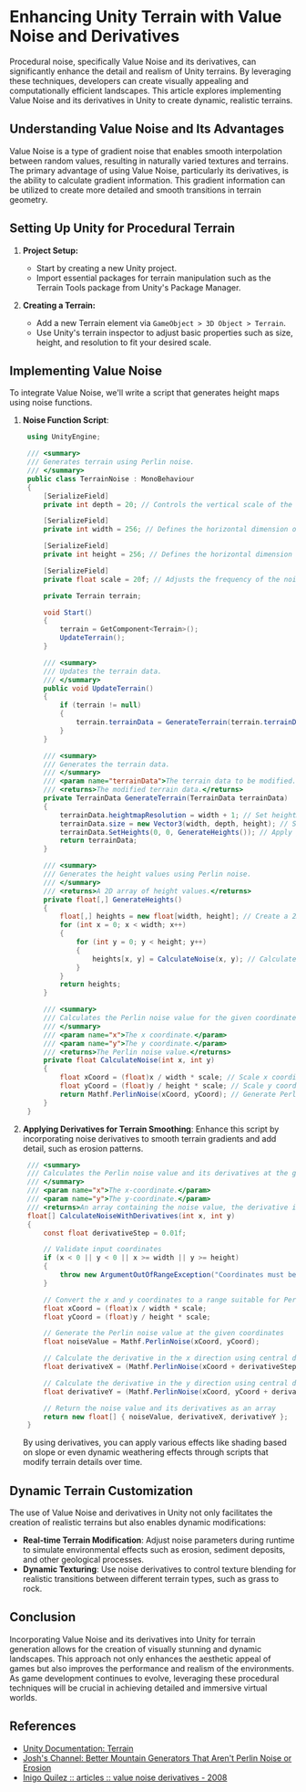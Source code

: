 # Enhancing Unity Terrain with Value Noise and Derivatives

Procedural noise, specifically Value Noise and its derivatives, can significantly enhance the detail and realism of Unity terrains. By leveraging these techniques, developers can create visually appealing and computationally efficient landscapes. This article explores implementing Value Noise and its derivatives in Unity to create dynamic, realistic terrains.

## Understanding Value Noise and Its Advantages

Value Noise is a type of gradient noise that enables smooth interpolation between random values, resulting in naturally varied textures and terrains. The primary advantage of using Value Noise, particularly its derivatives, is the ability to calculate gradient information. This gradient information can be utilized to create more detailed and smooth transitions in terrain geometry.

## Setting Up Unity for Procedural Terrain

1. **Project Setup:**

   - Start by creating a new Unity project.
   - Import essential packages for terrain manipulation such as the Terrain Tools package from Unity's Package Manager.

2. **Creating a Terrain:**

   - Add a new Terrain element via `GameObject > 3D Object > Terrain`.
   - Use Unity's terrain inspector to adjust basic properties such as size, height, and resolution to fit your desired scale.

## Implementing Value Noise

To integrate Value Noise, we'll write a script that generates height maps using noise functions.

1. **Noise Function Script**:

   ```csharp
    using UnityEngine;

    /// <summary>
    /// Generates terrain using Perlin noise.
    /// </summary>
    public class TerrainNoise : MonoBehaviour
    {
        [SerializeField]
        private int depth = 20; // Controls the vertical scale of the terrain

        [SerializeField]
        private int width = 256; // Defines the horizontal dimension of the terrain

        [SerializeField]
        private int height = 256; // Defines the horizontal dimension of the terrain

        [SerializeField]
        private float scale = 20f; // Adjusts the frequency of the noise, affecting the terrain's detail level

        private Terrain terrain;

        void Start()
        {
            terrain = GetComponent<Terrain>();
            UpdateTerrain();
        }

        /// <summary>
        /// Updates the terrain data.
        /// </summary>
        public void UpdateTerrain()
        {
            if (terrain != null)
            {
                terrain.terrainData = GenerateTerrain(terrain.terrainData);
            }
        }

        /// <summary>
        /// Generates the terrain data.
        /// </summary>
        /// <param name="terrainData">The terrain data to be modified.</param>
        /// <returns>The modified terrain data.</returns>
        private TerrainData GenerateTerrain(TerrainData terrainData)
        {
            terrainData.heightmapResolution = width + 1; // Set heightmap resolution
            terrainData.size = new Vector3(width, depth, height); // Set terrain size
            terrainData.SetHeights(0, 0, GenerateHeights()); // Apply generated heights to the terrain
            return terrainData;
        }

        /// <summary>
        /// Generates the height values using Perlin noise.
        /// </summary>
        /// <returns>A 2D array of height values.</returns>
        private float[,] GenerateHeights()
        {
            float[,] heights = new float[width, height]; // Create a 2D array for height values
            for (int x = 0; x < width; x++)
            {
                for (int y = 0; y < height; y++)
                {
                    heights[x, y] = CalculateNoise(x, y); // Calculate height using Perlin noise
                }
            }
            return heights;
        }

        /// <summary>
        /// Calculates the Perlin noise value for the given coordinates.
        /// </summary>
        /// <param name="x">The x coordinate.</param>
        /// <param name="y">The y coordinate.</param>
        /// <returns>The Perlin noise value.</returns>
        private float CalculateNoise(int x, int y)
        {
            float xCoord = (float)x / width * scale; // Scale x coordinate
            float yCoord = (float)y / height * scale; // Scale y coordinate
            return Mathf.PerlinNoise(xCoord, yCoord); // Generate Perlin noise value
        }
    }
   ```

2. **Applying Derivatives for Terrain Smoothing**:
   Enhance this script by incorporating noise derivatives to smooth terrain gradients and add detail, such as erosion patterns.

   ```csharp
    /// <summary>
    /// Calculates the Perlin noise value and its derivatives at the given coordinates.
    /// </summary>
    /// <param name="x">The x-coordinate.</param>
    /// <param name="y">The y-coordinate.</param>
    /// <returns>An array containing the noise value, the derivative in the x direction, and the derivative in the y direction.</returns>
    float[] CalculateNoiseWithDerivatives(int x, int y)
    {
        const float derivativeStep = 0.01f;

        // Validate input coordinates
        if (x < 0 || y < 0 || x >= width || y >= height)
        {
            throw new ArgumentOutOfRangeException("Coordinates must be within the terrain bounds.");
        }

        // Convert the x and y coordinates to a range suitable for Perlin noise generation
        float xCoord = (float)x / width * scale;
        float yCoord = (float)y / height * scale;

        // Generate the Perlin noise value at the given coordinates
        float noiseValue = Mathf.PerlinNoise(xCoord, yCoord);

        // Calculate the derivative in the x direction using central difference method
        float derivativeX = (Mathf.PerlinNoise(xCoord + derivativeStep, yCoord) - Mathf.PerlinNoise(xCoord - derivativeStep, yCoord)) / (2 * derivativeStep);

        // Calculate the derivative in the y direction using central difference method
        float derivativeY = (Mathf.PerlinNoise(xCoord, yCoord + derivativeStep) - Mathf.PerlinNoise(xCoord, yCoord - derivativeStep)) / (2 * derivativeStep);

        // Return the noise value and its derivatives as an array
        return new float[] { noiseValue, derivativeX, derivativeY };
    }
   ```

   By using derivatives, you can apply various effects like shading based on slope or even dynamic weathering effects through scripts that modify terrain details over time.

## Dynamic Terrain Customization

The use of Value Noise and derivatives in Unity not only facilitates the creation of realistic terrains but also enables dynamic modifications:

- **Real-time Terrain Modification**: Adjust noise parameters during runtime to simulate environmental effects such as erosion, sediment deposits, and other geological processes.
- **Dynamic Texturing**: Use noise derivatives to control texture blending for realistic transitions between different terrain types, such as grass to rock.

## Conclusion

Incorporating Value Noise and its derivatives into Unity for terrain generation allows for the creation of visually stunning and dynamic landscapes. This approach not only enhances the aesthetic appeal of games but also improves the performance and realism of the environments. As game development continues to evolve, leveraging these procedural techniques will be crucial in achieving detailed and immersive virtual worlds.

## References

- [Unity Documentation: Terrain](https://docs.unity3d.com/Manual/script-Terrain.html)
- [Josh's Channel: Better Mountain Generators That Aren't Perlin Noise or Erosion](https://www.youtube.com/watch?v=gsJHzBTPG0Y)
- [Inigo Quilez :: articles :: value noise derivatives - 2008](https://iquilezles.org/articles/morenoise/)
